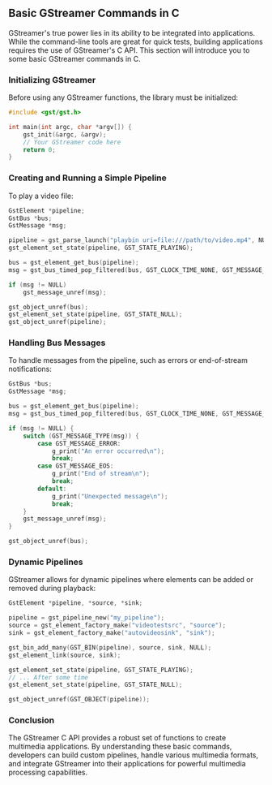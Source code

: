 
## Basic GStreamer Commands in C

GStreamer's true power lies in its ability to be integrated into applications. While the command-line tools are great for quick tests, building applications requires the use of GStreamer's C API. This section will introduce you to some basic GStreamer commands in C.

### Initializing GStreamer

Before using any GStreamer functions, the library must be initialized:

```c
#include <gst/gst.h>

int main(int argc, char *argv[]) {
    gst_init(&argc, &argv);
    // Your GStreamer code here
    return 0;
}
```

### Creating and Running a Simple Pipeline

To play a video file:

```c
GstElement *pipeline;
GstBus *bus;
GstMessage *msg;

pipeline = gst_parse_launch("playbin uri=file:///path/to/video.mp4", NULL);
gst_element_set_state(pipeline, GST_STATE_PLAYING);

bus = gst_element_get_bus(pipeline);
msg = gst_bus_timed_pop_filtered(bus, GST_CLOCK_TIME_NONE, GST_MESSAGE_ERROR | GST_MESSAGE_EOS);

if (msg != NULL)
    gst_message_unref(msg);

gst_object_unref(bus);
gst_element_set_state(pipeline, GST_STATE_NULL);
gst_object_unref(pipeline);
```

### Handling Bus Messages

To handle messages from the pipeline, such as errors or end-of-stream notifications:

```c
GstBus *bus;
GstMessage *msg;

bus = gst_element_get_bus(pipeline);
msg = gst_bus_timed_pop_filtered(bus, GST_CLOCK_TIME_NONE, GST_MESSAGE_ERROR | GST_MESSAGE_EOS);

if (msg != NULL) {
    switch (GST_MESSAGE_TYPE(msg)) {
        case GST_MESSAGE_ERROR:
            g_print("An error occurred\n");
            break;
        case GST_MESSAGE_EOS:
            g_print("End of stream\n");
            break;
        default:
            g_print("Unexpected message\n");
            break;
    }
    gst_message_unref(msg);
}

gst_object_unref(bus);
```

### Dynamic Pipelines

GStreamer allows for dynamic pipelines where elements can be added or removed during playback:

```c
GstElement *pipeline, *source, *sink;

pipeline = gst_pipeline_new("my_pipeline");
source = gst_element_factory_make("videotestsrc", "source");
sink = gst_element_factory_make("autovideosink", "sink");

gst_bin_add_many(GST_BIN(pipeline), source, sink, NULL);
gst_element_link(source, sink);

gst_element_set_state(pipeline, GST_STATE_PLAYING);
// ... After some time
gst_element_set_state(pipeline, GST_STATE_NULL);

gst_object_unref(GST_OBJECT(pipeline));
```

### Conclusion

The GStreamer C API provides a robust set of functions to create multimedia applications. By understanding these basic commands, developers can build custom pipelines, handle various multimedia formats, and integrate GStreamer into their applications for powerful multimedia processing capabilities.
